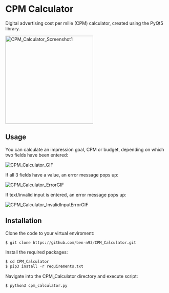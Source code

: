 # CPM Calculator
Digital advertising cost per mille (CPM) calculator, created using the PyQt5 library.

<img width="274" alt="CPM_Calculator_Screenshot1" src="https://user-images.githubusercontent.com/84557025/146355127-3fa0dea7-5249-4eb0-8655-5e6c92faf0c5.png">

## Usage

You can calculate an impression goal, CPM or budget, depending on which two fields have been entered:

![CPM_Calculator_GIF](https://user-images.githubusercontent.com/84557025/146488624-2310d1c1-fc84-4398-b781-400ab55ace07.gif)

If all 3 fields have a value, an error message pops up:

![CPM_Calculator_ErrorGIF](https://user-images.githubusercontent.com/84557025/146488642-b219fc48-6263-494b-bfa1-5ac6398b48fd.gif)

If text/invalid input is entered, an error message pops up:

![CPM_Calculator_InvalidInputErrorGIF](https://user-images.githubusercontent.com/84557025/146634706-da582a06-3d53-4de1-9cf6-1b5ec18e91dc.gif)

## Installation

Clone the code to your virtual enviroment:

``` python
$ git clone https://github.com/ben-n93/CPM_Calculator.git
```
Install the required packages:

```python
$ cd CPM_Calculator
$ pip3 install -r requirements.txt
```

Navigate into the CPM_Calculator directory and execute script:
```python
$ python3 cpm_calculator.py
```
